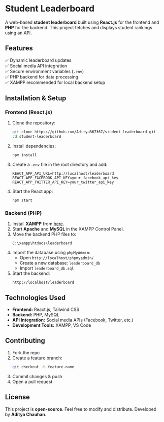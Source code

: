 # Student Leaderboard

A web-based **student leaderboard** built using **React.js** for the frontend and **PHP** for the backend. This project fetches and displays student rankings using an API.

## Features
✅ Dynamic leaderboard updates  
✅ Social media API integration  
✅ Secure environment variables (`.env`)  
✅ PHP backend for data processing  
✅ XAMPP recommended for local backend setup  

## Installation & Setup

### Frontend (React.js)
1. Clone the repository:  
   ```sh
   git clone https://github.com/Aditya367367/student-leaderboard.git
   cd student-leaderboard
   ```
2. Install dependencies:  
   ```sh
   npm install
   ```
3. Create a `.env` file in the root directory and add:  
   ```env
   REACT_APP_API_URL=http://localhost/leaderboard
   REACT_APP_FACEBOOK_API_KEY=your_facebook_api_key
   REACT_APP_TWITTER_API_KEY=your_twitter_api_key
   ```
4. Start the React app:  
   ```sh
   npm start
   ```

### Backend (PHP)
1. Install **XAMPP** from [here](https://www.apachefriends.org/index.html).  
2. Start **Apache** and **MySQL** in the XAMPP Control Panel.  
3. Move the backend PHP files to:  
   ```
   C:\xampp\htdocs\leaderboard
   ```
4. Import the database using `phpMyAdmin`:
   - Open `http://localhost/phpmyadmin/`
   - Create a new database: `leaderboard_db`
   - Import `leaderboard_db.sql`
5. Start the backend:  
   ```
   http://localhost/leaderboard
   ```

## Technologies Used
- **Frontend:** React.js, Tailwind CSS  
- **Backend:** PHP, MySQL  
- **API Integration:** Social media APIs (Facebook, Twitter, etc.)  
- **Development Tools:** XAMPP, VS Code  

## Contributing
1. Fork the repo  
2. Create a feature branch:  
   ```sh
   git checkout -b feature-name
   ```
3. Commit changes & push  
4. Open a pull request  

## License
This project is **open-source**. Feel free to modify and distribute. Developed by **Aditya Chauhan**.
